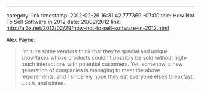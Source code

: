 --- 
category: link
timestamp: 2012-02-29 16:31:42.777369 -07:00
title: How Not To Sell Software in 2012
date: 29/02/2012
link: http://al3x.net/2012/02/29/how-not-to-sell-software-in-2012.html

Alex Payne:

> I’m sure some vendors think that they’re special and unique snowflakes whose products couldn’t possibly be sold without high-touch interactions with potential customers. Yet, somehow, a new generation of companies is managing to meet the above requirements, and I sincerely hope they eat everyone else’s breakfast, lunch, and dinner.